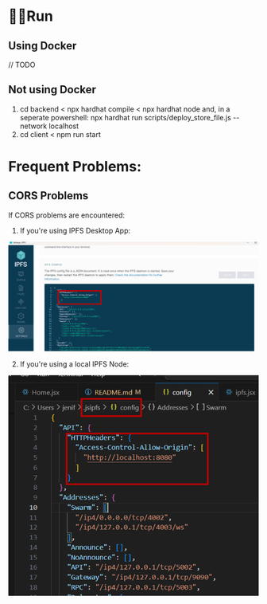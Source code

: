 # 🏃‍♀️Run

## Using Docker

// TODO

## Not using Docker

1. cd backend < npx hardhat compile < npx hardhat node and, in a seperate powershell: npx hardhat run scripts/deploy_store_file.js --network localhost
2. cd client < npm run start

# Frequent Problems:

## CORS Problems
If CORS problems are encountered:
1. If you're using IPFS Desktop App:

![Docker](images/dockerApp.png)

2. If you're using a local IPFS Node:

![DockerNode](images/dockerNode.png)